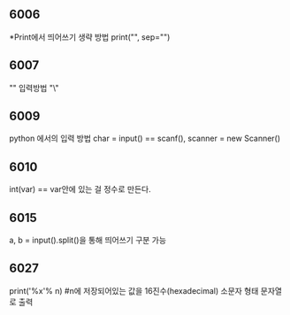 ## 6006 
*Print에서 띄어쓰기 생략 방법 
print("", sep="")

## 6007 
"\" 입력방법 "\\"

## 6009
python 에서의 입력 방법 char = input()
 == scanf(), scanner = new Scanner()

## 6010
int(var) == var안에 있는 걸 정수로 만든다.

## 6015
a, b = input().split()을 통해 띄어쓰기 구분 가능

## 6027 
print('%x'% n)  #n에 저장되어있는 값을 16진수(hexadecimal) 소문자 형태 문자열로 출력